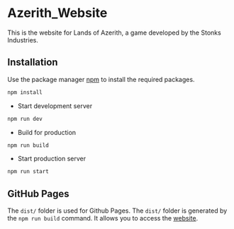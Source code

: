 # Azerith_Website

This is the website for Lands of Azerith, a game developed by the Stonks Industries.

## Installation

Use the package manager [npm](https://www.npmjs.com/) to install the required packages.

```bash
npm install
```

- Start development server

```bash
npm run dev
```

- Build for production

```bash
npm run build
```

- Start production server

```bash
npm run start
```

## GitHub Pages

The `dist/` folder is used for Github Pages. The `dist/` folder is generated by the `npm run build` command.
It allows you to access the [website](https://stonksindustries.github.io/Azerith_Website/dist).